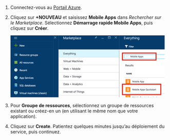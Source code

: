 1. Connectez-vous au [Portail Azure].

2. Cliquez sur **+NOUVEAU** et saisissez **Mobile Apps** dans _Rechercher sur le Marketplace_. Sélectionnez **Démarrage rapide Mobile Apps**, puis cliquez sur **Créer**.

	![Portail Azure avec Démarrage rapide Mobile Apps en surbrillance](./media/app-service-mobile-dotnet-backend-create-new-service/search-mobile-apps-quickstart.png)


3. Pour **Groupe de ressources**, sélectionnez un groupe de ressources existant ou créez-en un (en utilisant le même nom que votre application).
 
4. Cliquez sur **Create**. Patientez quelques minutes jusqu’au déploiement du service, puis continuez.

<!-- URLs. -->
[Portail Azure]: https://portal.azure.com/

<!-----HONumber=AcomDC_0803_2016-->